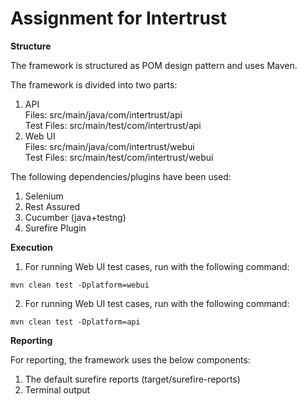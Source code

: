 # Assignment for Intertrust
**Structure**

The framework is structured as POM design pattern and uses Maven.

The framework is divided into two parts:
1. API
<br>Files: src/main/java/com/intertrust/api
<br>Test Files: src/main/test/com/intertrust/api
2. Web UI
   <br>Files: src/main/java/com/intertrust/webui
   <br>Test Files: src/main/test/com/intertrust/webui

The following dependencies/plugins have been used:
1. Selenium
2. Rest Assured
3. Cucumber (java+testng)
4. Surefire Plugin

**Execution**
1. For running Web UI test cases, run with the following command:
```
mvn clean test -Dplatform=webui
```
2. For running Web UI test cases, run with the following command:
```
mvn clean test -Dplatform=api
```

**Reporting**

For reporting, the framework uses the below components:
1. The default surefire reports (target/surefire-reports)
2. Terminal output
